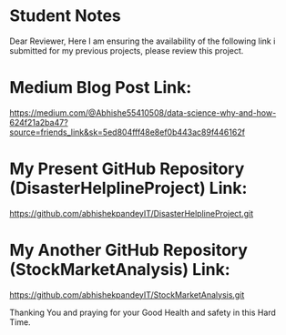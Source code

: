 # Student Notes 

Dear Reviewer,
Here I am ensuring the availability of the following link i submitted for my previous projects, please review this project.

# Medium Blog Post Link:

https://medium.com/@Abhishe55410508/data-science-why-and-how-624f21a2ba47?source=friends_link&sk=5ed804fff48e8ef0b443ac89f446162f


# My Present GitHub Repository (DisasterHelplineProject) Link:
https://github.com/abhishekpandeyIT/DisasterHelplineProject.git

# My Another GitHub Repository (StockMarketAnalysis) Link:

https://github.com/abhishekpandeyIT/StockMarketAnalysis.git


Thanking You and praying for your Good Health and safety in this Hard Time.